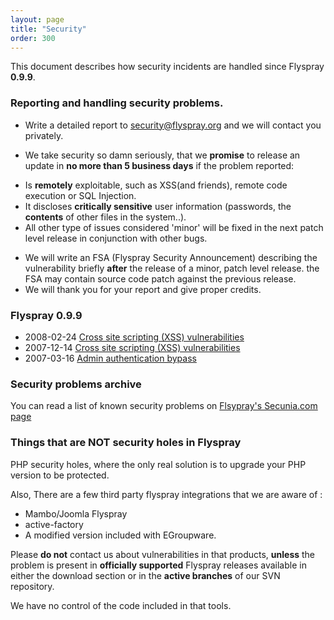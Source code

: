 ```yaml
---
layout: page
title: "Security"
order: 300
---
```


This document describes how security incidents are handled since Flyspray **0.9.9**.

### Reporting and handling security problems. 

  * Write a detailed report to <security@flyspray.org> and we will contact you privately.

  * We take security so damn seriously, that we **promise** to release an update in **no more than 5 business days** if the problem reported:
   - Is **remotely** exploitable, such as XSS(and friends), remote code execution or SQL Injection.
   - It discloses **critically sensitive** user information (passwords, the **contents** of other files in the system..).
   - All other type of issues considered 'minor' will be fixed in the next patch level release in conjunction with other bugs. 
  * We will write an FSA (Flyspray Security Announcement) describing the vulnerability briefly **after** the release of a minor, patch level release. the FSA may contain source code patch against the previous release.
  * We will thank you for your report and give proper credits. 




### Flyspray 0.9.9 

  * 2008-02-24 [Cross site scripting (XSS) vulnerabilities](/devel/security/fsa3)
  * 2007-12-14 [Cross site scripting (XSS) vulnerabilities](/devel/security/fsa2)
  * 2007-03-16 [Admin authentication bypass](/devel/security/fsa1)
  

### Security problems archive 

You can read a list of known security problems on [Flsypray's Secunia.com page](http://secunia.com/product/5995/?task=advisories)




### Things that are NOT security holes in Flyspray

PHP security holes, where the only real solution is to upgrade your PHP version to be protected.

Also, There are a few third party flyspray integrations that we are aware of :

  * Mambo/Joomla Flyspray
  * active-factory
  * A modified version included with EGroupware.

Please **do not** contact us about vulnerabilities in that products, **unless** the problem is present in **officially supported** Flyspray releases available in either the download section or in the **active branches** of our SVN repository. 

We have no control of the code included in that tools.  
